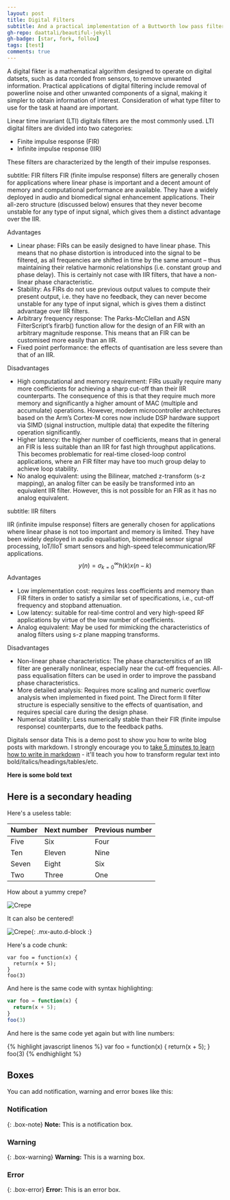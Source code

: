 ```yaml
---
layout: post
title: Digital Filters 
subtitle: And a practical implementation of a Buttworth low pass filter
gh-repo: daattali/beautiful-jekyll
gh-badge: [star, fork, follow]
tags: [test]
comments: true
---
```


A digital fikter is a mathematical algorithm designed to operate on digital datsets, such as data rcorded from sensors, to remove unwanted information. Practical applications of digital filtering include removal of powerline noise and other unwanted components of a signal, making it simpler to obtain information of interest. Consideration of what type filter to use for the task at haand are important.

Linear time invariant (LTI) digitals filters are the most commonly used. LTI digital filters are divided into two categories:
* Finite impulse response (FIR)
* Infinite impulse response (IIR)

These filters are characterized by the length of their impulse responses. 








subtitle: FIR filters
FIR (finite impulse response) filters are generally chosen for applications where linear phase is important and a decent amount of memory and computational performance are available. They have a widely deployed in audio and biomedical signal enhancement applications. Their all-zero structure (discussed below) ensures that they never become unstable for any type of input signal, which gives them a distinct advantage over the IIR.

Advantages

*    Linear phase: FIRs can be easily designed to have linear phase. This means that no phase distortion is introduced into the signal to be filtered, as all frequencies are shifted in time by the same amount – thus maintaining their relative harmonic relationships (i.e. constant group and phase delay). This is certainly not case with IIR filters, that have a non-linear phase characteristic.   
*    Stability: As FIRs do not use previous output values to compute their present output, i.e. they have no feedback, they can never become unstable for any type of input signal, which is gives them a distinct advantage over IIR filters.
*    Arbitrary frequency response: The Parks-McClellan and ASN FilterScript’s firarb() function allow for the design of an FIR with an arbitrary magnitude response. This means that an FIR can be customised more easily than an IIR.
*    Fixed point performance: the effects of quantisation are less severe than that of an IIR.

Disadvantages

*    High computational and memory requirement: FIRs usually require many more coefficients for achieving a sharp cut-off than their IIR counterparts. The consequence of this is that they require much more memory and significantly a higher amount of MAC (multiple and accumulate) operations. However, modern microcontroller architectures based on the Arm’s Cortex-M cores now include DSP hardware support via SIMD (signal instruction, multiple data) that expedite the filtering operation significantly.
*    Higher latency: the higher number of coefficients, means that in general an FIR is less suitable than an IIR for fast high throughput applications. This becomes problematic for real-time closed-loop control applications, where an FIR filter may have too much group delay to achieve loop stability.
*    No analog equivalent: using the Bilinear, matched z-transform (s-z mapping), an analog filter can be easily be transformed into an equivalent IIR filter.  However, this is not possible for an FIR as it has no analog equivalent.





subtitle: IIR filters

IIR (infinite impulse response) filters are generally chosen for applications where linear phase is not too important and memory is limited. They have been widely deployed in audio equalisation, biomedical sensor signal processing, IoT/IIoT smart sensors and high-speed telecommunication/RF applications.
$$ y(n) = \sigma_{k=0}^\infty h(k)x(n-k) $$
Advantages

*    Low implementation cost: requires less coefficients and memory than FIR filters in order to satisfy a similar set of specifications, i.e., cut-off frequency and stopband attenuation.
*    Low latency: suitable for real-time control and very high-speed RF applications by virtue of the low number of coefficients.
*    Analog equivalent: May be used for mimicking the characteristics of analog filters using s-z plane mapping transforms.

Disadvantages

*    Non-linear phase characteristics: The phase charactersitics of an IIR filter are generally nonlinear, especially near the cut-off frequencies. All-pass equalisation filters can be used in order to improve the passband phase characteristics.
*    More detailed analysis: Requires more scaling and numeric overflow analysis when implemented in fixed point. The Direct form II filter structure is especially sensitive to the effects of quantisation, and requires special care during the design phase.
*    Numerical stability: Less numerically stable than their FIR (finite impulse response) counterparts, due to the feedback paths.





Digitals sensor data
This is a demo post to show you how to write blog posts with markdown.  I strongly encourage you to [take 5 minutes to learn how to write in markdown](https://markdowntutorial.com/) - it'll teach you how to transform regular text into bold/italics/headings/tables/etc.

**Here is some bold text**

## Here is a secondary heading

Here's a useless table:

| Number | Next number | Previous number |
| :------ |:--- | :--- |
| Five | Six | Four |
| Ten | Eleven | Nine |
| Seven | Eight | Six |
| Two | Three | One |


How about a yummy crepe?

![Crepe](https://s3-media3.fl.yelpcdn.com/bphoto/cQ1Yoa75m2yUFFbY2xwuqw/348s.jpg)

It can also be centered!

![Crepe](https://s3-media3.fl.yelpcdn.com/bphoto/cQ1Yoa75m2yUFFbY2xwuqw/348s.jpg){: .mx-auto.d-block :}

Here's a code chunk:

~~~
var foo = function(x) {
  return(x + 5);
}
foo(3)
~~~

And here is the same code with syntax highlighting:

```javascript
var foo = function(x) {
  return(x + 5);
}
foo(3)
```

And here is the same code yet again but with line numbers:

{% highlight javascript linenos %}
var foo = function(x) {
  return(x + 5);
}
foo(3)
{% endhighlight %}

## Boxes
You can add notification, warning and error boxes like this:

### Notification

{: .box-note}
**Note:** This is a notification box.

### Warning

{: .box-warning}
**Warning:** This is a warning box.

### Error

{: .box-error}
**Error:** This is an error box.
